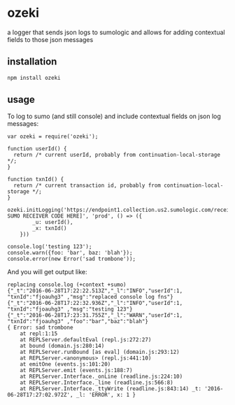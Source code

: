 # ozeki
a logger that sends json logs to sumologic and allows for adding contextual fields to those json messages

## installation

```bash
npm install ozeki
```

## usage

To log to sumo (and still console) and include contextual fields on json log messages:
```node
var ozeki = require('ozeki');

function userId() {
  return /* current userId, probably from continuation-local-storage */;
}

function txnId() {
  return /* current transaction id, probably from continuation-local-storage */;
}

ozeki.initLogging('https://endpoint1.collection.us2.sumologic.com/receiver/v1/http/[YOUR SUMO RECEIVER CODE HERE]', 'prod', () => ({
        _u: userId(),
        _x: txnId()
    }))

console.log('testing 123');
console.warn({foo: 'bar', baz: 'blah'});
console.error(new Error('sad trombone'));

```

And you will get output like:
```
replacing console.log (+context +sumo)
{"_t":"2016-06-28T17:22:22.513Z","_l":"INFO","userId":1, "txnId":"fjoauhg3" ,"msg":"replaced console log fns"}
{"_t":"2016-06-28T17:22:32.936Z","_l":"INFO","userId":1, "txnId":"fjoauhg3" ,"msg":"testing 123"}
{"_t":"2016-06-28T17:23:31.755Z","_l":"WARN","userId":1, "txnId":"fjoauhg3" ,"foo":"bar","baz":"blah"}
{ Error: sad trombone
    at repl:1:15
    at REPLServer.defaultEval (repl.js:272:27)
    at bound (domain.js:280:14)
    at REPLServer.runBound [as eval] (domain.js:293:12)
    at REPLServer.<anonymous> (repl.js:441:10)
    at emitOne (events.js:101:20)
    at REPLServer.emit (events.js:188:7)
    at REPLServer.Interface._onLine (readline.js:224:10)
    at REPLServer.Interface._line (readline.js:566:8)
    at REPLServer.Interface._ttyWrite (readline.js:843:14) _t: '2016-06-28T17:27:02.972Z', _l: 'ERROR', x: 1 }
```
